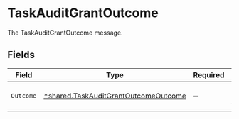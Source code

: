 # TaskAuditGrantOutcome

The TaskAuditGrantOutcome message.


## Fields

| Field                                                                                              | Type                                                                                               | Required                                                                                           | Description                                                                                        |
| -------------------------------------------------------------------------------------------------- | -------------------------------------------------------------------------------------------------- | -------------------------------------------------------------------------------------------------- | -------------------------------------------------------------------------------------------------- |
| `Outcome`                                                                                          | [*shared.TaskAuditGrantOutcomeOutcome](../../../pkg/models/shared/taskauditgrantoutcomeoutcome.md) | :heavy_minus_sign:                                                                                 | The outcome field.                                                                                 |